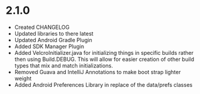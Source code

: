 # 2.1.0

* Created CHANGELOG
* Updated libraries to there latest
* Updated Android Gradle Plugin
* Added SDK Manager Plugin
* Added VelcroInitializer.java for initializing things in specific builds rather
then using Build.DEBUG. This will allow for easier creation of other build types
that mix and match initializations.
* Removed Guava and IntelliJ Annotations to make boot strap lighter weight
* Added Android Preferences Library in replace of the data/prefs classes
